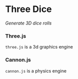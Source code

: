# Three Dice
*Generate 3D dice rolls*


### Three.js
`three.js` is a 3d graphics engine

### Cannon.js
`cannon.js` is a physics engine
